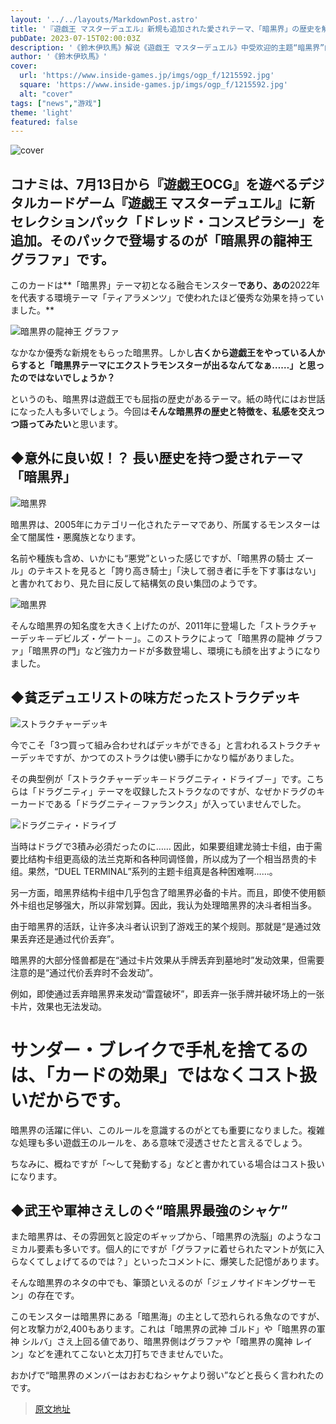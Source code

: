 ```yaml
---
layout: '../../layouts/MarkdownPost.astro'
title: '『遊戯王 マスターデュエル』新規も追加された愛されテーマ、「暗黒界」の歴史を解説―これで捨てるのは「コスト」か「効果」か……？'
pubDate: 2023-07-15T02:00:03Z
description: '《鈴木伊玖馬》解说《遊戯王 マスターデュエル》中受欢迎的主题“暗黒界”的历史——这是要舍弃“代价”还是“效果”呢……？'
author: '《鈴木伊玖馬》'
cover:
  url: 'https://www.inside-games.jp/imgs/ogp_f/1215592.jpg'
  square: 'https://www.inside-games.jp/imgs/ogp_f/1215592.jpg'
  alt: "cover"
tags: ["news","游戏"]
theme: 'light'
featured: false
---
```


![cover](https://www.inside-games.jp/imgs/ogp_f/1215592.jpg)

## コナミは、7月13日から『遊戯王OCG』を遊べるデジタルカードゲーム『遊戯王 マスターデュエル』に新セレクションパック「ドレッド・コンスピラシー」を追加。そのパックで登場するのが「暗黒界の龍神王 グラファ」です。

このカードは**「暗黒界」テーマ初となる融合モンスター**であり、あの**2022年を代表する環境テーマ「ティアラメンツ」で使われたほど優秀な効果を持っていました。**

![暗黒界の龍神王 グラファ](https://www.inside-games.jp/imgs/zoom/1215592.png)

なかなか優秀な新規をもらった暗黒界。しかし**古くから遊戯王をやっている人からすると「暗黒界テーマにエクストラモンスターが出るなんてなぁ……」と思ったのではないでしょうか？**

というのも、暗黒界は遊戯王でも屈指の歴史があるテーマ。紙の時代にはお世話になった人も多いでしょう。今回は**そんな暗黒界の歴史と特徴を、私感を交えつつ語ってみたい**と思います。
## ◆意外に良い奴！？ 長い歴史を持つ愛されテーマ「暗黒界」

![暗黒界](https://www.inside-games.jp/imgs/zoom/1215342.png)

暗黒界は、2005年にカテゴリー化されたテーマであり、所属するモンスターは全て闇属性・悪魔族となります。

名前や種族も含め、いかにも“悪党”といった感じですが、「暗黒界の騎士 ズール」のテキストを見ると「誇り高き騎士」「決して弱き者に手を下す事はない」と書かれており、見た目に反して結構気の良い集団のようです。

![暗黒界](https://www.inside-games.jp/imgs/zoom/1215343.png)

そんな暗黒界の知名度を大きく上げたのが、2011年に登場した「ストラクチャーデッキ－デビルズ・ゲート－」。このストラクによって「暗黒界の龍神 グラファ」「暗黒界の門」など強力カードが多数登場し、環境にも顔を出すようになりました。

## ◆貧乏デュエリストの味方だったストラクデッキ

![ストラクチャーデッキ](https://www.inside-games.jp/imgs/zoom/1215344.png)

今でこそ「3つ買って組み合わせればデッキができる」と言われるストラクチャーデッキですが、かつてのストラクは使い勝手にかなり幅がありました。

その典型例が「ストラクチャーデッキ－ドラグニティ・ドライブ－」です。こちらは「ドラグニティ」テーマを収録したストラクなのですが、なぜかドラグのキーカードである「ドラグニティ－ファランクス」が入っていませんでした。

![ドラグニティ・ドライブ](https://www.inside-games.jp/imgs/zoom/1215345.png)

当時はドラグで3積み必須だったのに……
因此，如果要组建龙骑士卡组，由于需要比结构卡组更高级的法兰克斯和各种同调怪兽，所以成为了一个相当昂贵的卡组。果然，“DUEL TERMINAL”系列的主题卡组真是各种困难啊……。

另一方面，暗黑界结构卡组中几乎包含了暗黑界必备的卡片。而且，即使不使用额外卡组也足够强大，所以非常划算。因此，我认为处理暗黑界的决斗者相当多。

由于暗黑界的活跃，让许多决斗者认识到了游戏王的某个规则。那就是“是通过效果丢弃还是通过代价丢弃”。

暗黑界的大部分怪兽都是在“通过卡片效果从手牌丢弃到墓地时”发动效果，但需要注意的是“通过代价丢弃时不会发动”。

例如，即使通过丢弃暗黑界来发动“雷霆破坏”，即丢弃一张手牌并破坏场上的一张卡片，效果也无法发动。
# サンダー・ブレイクで手札を捨てるのは、「カードの効果」ではなくコスト扱いだからです。

暗黒界の活躍に伴い、このルールを意識するのがとても重要になりました。複雑な処理も多い遊戯王のルールを、ある意味で浸透させたと言えるでしょう。

ちなみに、概ねですが「～して発動する」などと書かれている場合はコスト扱いになります。

## ◆武王や軍神さえしのぐ“暗黒界最強のシャケ”

また暗黒界は、その雰囲気と設定のギャップから、「暗黒界の洗脳」のようなコミカル要素も多いです。個人的にですが「グラファに着せられたマントが気に入らなくてしょげてるのでは？」といったコメントに、爆笑した記憶があります。

そんな暗黒界のネタの中でも、筆頭といえるのが「ジェノサイドキングサーモン」の存在です。

このモンスターは暗黒界にある「暗黒海」の主として恐れられる魚なのですが、何と攻撃力が2,400もあります。これは「暗黒界の武神 ゴルド」や「暗黒界の軍神 シルバ」さえ上回る値であり、暗黒界側はグラファや「暗黒界の魔神 レイン」などを連れてこないと太刀打ちできませんでいた。

おかげで“暗黒界のメンバーはおおむねシャケより弱い”などと長らく言われたのです。

>[原文地址](https://www.inside-games.jp/article/2023/07/15/147217.html)  